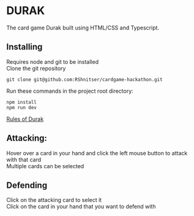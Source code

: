 
# DURAK

The card game Durak built using HTML/CSS and Typescript. 

## Installing

Requires node and git to be installed<br>
Clone the git repository<br>

    git clone git@github.com:RShnitser/cardgame-hackathon.git


Run these commands in the project root directory:<br>


    npm install
    npm run dev

[Rules of Durak](https://en.wikipedia.org/wiki/Durak)

## Attacking:

Hover over a card in your hand and click the left mouse button to attack with that card<br>
Multiple cards can be selected<br>

## Defending

Click on the attacking card to select it<br>
Click on the card in your hand that you want to defend with<br>
